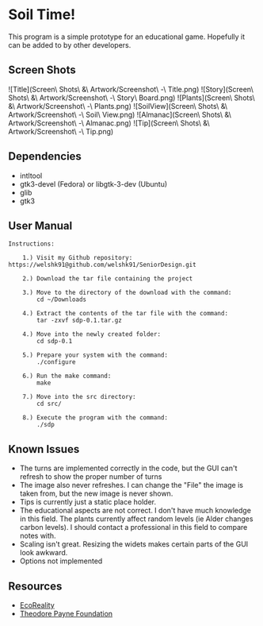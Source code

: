 Soil Time!
================

This program is a simple prototype for an educational game. Hopefully it can be added to by other developers.

Screen Shots
-------------
![Title](Screen\ Shots\ \&\ Artwork/Screenshot\ -\ Title.png)
![Story](Screen\ Shots\ \&\ Artwork/Screenshot\ -\ Story\ Board.png)
![Plants](Screen\ Shots\ \&\ Artwork/Screenshot\ -\ Plants.png)
![SoilView](Screen\ Shots\ \&\ Artwork/Screenshot\ -\ Soil\ View.png)
![Almanac](Screen\ Shots\ \&\ Artwork/Screenshot\ -\ Almanac.png)
![Tip](Screen\ Shots\ \&\ Artwork/Screenshot\ -\ Tip.png)


Dependencies
----------------
* intltool
* gtk3-devel (Fedora) or libgtk-3-dev (Ubuntu)
* glib
* gtk3

User Manual
-----------------
	Instructions:

		1.) Visit my Github repository: https://welshk91@github.com/welshk91/SeniorDesign.git
		
		2.) Download the tar file containing the project

		3.) Move to the directory of the download with the command:
			cd ~/Downloads 

		4.) Extract the contents of the tar file with the command:
			tar -zxvf sdp-0.1.tar.gz
		
		4.) Move into the newly created folder:
			cd sdp-0.1

		5.) Prepare your system with the command:
			./configure

		6.) Run the make command:
			make

		7.) Move into the src directory:
			cd src/

		8.) Execute the program with the command:
			./sdp


Known Issues
----------------------------------
* The turns are implemented correctly in the code, but the GUI can't refresh to show the proper number of turns
* The image also never refreshes. I can change the "File" the image is taken from, but the new image is never shown.
* Tips is currently just a static place holder.
* The educational aspects are not correct. I don't have much knowledge in this field. The plants currently affect random levels (ie Alder changes carbon levels). I should contact a professional in this field to compare notes with.
* Scaling isn't great. Resizing the widets makes certain parts of the GUI look awkward.
* Options not implemented

Resources
-----------------------------------
* [EcoReality](http://www.ecoreality.org/wiki/Plant_used_for/Soil_stabilization)
* [Theodore Payne Foundation](http://www.theodorepayne.org/plants/plants_for_erosion_control.htm)
